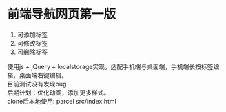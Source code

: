 # 前端导航网页第一版
1. 可添加标签
2. 可修改标签
3. 可删除标签<br>

使用js + jQuery + localstorage实现。适配手机端与桌面端，手机端长按标签编辑，桌面端右键编辑。<br>
目前测试没有发现bug<br>
后期计划：优化动画，添加更多样式。<br>
clone后本地使用: parcel src/index.html
